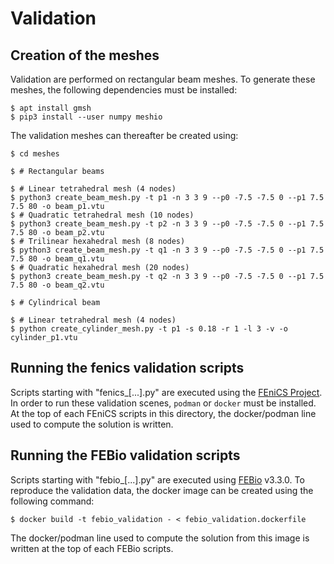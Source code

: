 # Validation

## Creation of the meshes
Validation are performed on rectangular beam meshes. To generate these meshes, the following 
dependencies must be installed:
```shell
$ apt install gmsh
$ pip3 install --user numpy meshio
```

The validation meshes can thereafter be created using:
```shell
$ cd meshes

$ # Rectangular beams

$ # Linear tetrahedral mesh (4 nodes)
$ python3 create_beam_mesh.py -t p1 -n 3 3 9 --p0 -7.5 -7.5 0 --p1 7.5 7.5 80 -o beam_p1.vtu
$ # Quadratic tetrahedral mesh (10 nodes)
$ python3 create_beam_mesh.py -t p2 -n 3 3 9 --p0 -7.5 -7.5 0 --p1 7.5 7.5 80 -o beam_p2.vtu
$ # Trilinear hexahedral mesh (8 nodes)
$ python3 create_beam_mesh.py -t q1 -n 3 3 9 --p0 -7.5 -7.5 0 --p1 7.5 7.5 80 -o beam_q1.vtu
$ # Quadratic hexahedral mesh (20 nodes)
$ python3 create_beam_mesh.py -t q2 -n 3 3 9 --p0 -7.5 -7.5 0 --p1 7.5 7.5 80 -o beam_q2.vtu

$ # Cylindrical beam

$ # Linear tetrahedral mesh (4 nodes)
$ python create_cylinder_mesh.py -t p1 -s 0.18 -r 1 -l 3 -v -o cylinder_p1.vtu 
```

## Running the fenics validation scripts
Scripts starting with "fenics_[...].py" are executed using the [FEniCS Project](https://fenicsproject.org). In order to 
run these validation scenes, `podman` or `docker` must be installed. At the top of each FEniCS scripts in this directory,
the docker/podman line used to compute the solution is written.

## Running the FEBio validation scripts
Scripts starting with "febio_[...].py" are executed using [FEBio](https://febio.org/) v3.3.0. To reproduce
the validation data, the docker image can be created using the following command:
```shell
$ docker build -t febio_validation - < febio_validation.dockerfile
```

The docker/podman line used to compute the solution from this image is written at the top of each
FEBio scripts.

